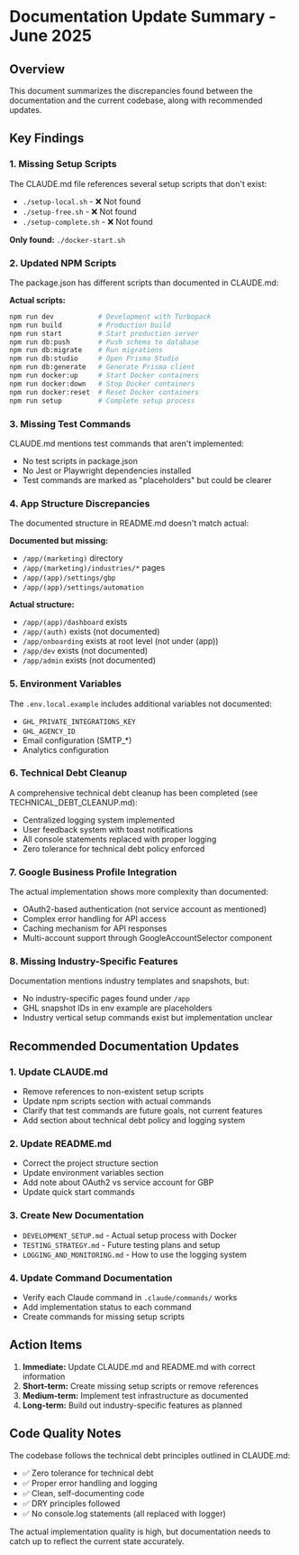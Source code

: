 # Documentation Update Summary - June 2025

## Overview
This document summarizes the discrepancies found between the documentation and the current codebase, along with recommended updates.

## Key Findings

### 1. Missing Setup Scripts
The CLAUDE.md file references several setup scripts that don't exist:
- `./setup-local.sh` - ❌ Not found
- `./setup-free.sh` - ❌ Not found  
- `./setup-complete.sh` - ❌ Not found

**Only found:** `./docker-start.sh`

### 2. Updated NPM Scripts
The package.json has different scripts than documented in CLAUDE.md:

**Actual scripts:**
```bash
npm run dev           # Development with Turbopack
npm run build         # Production build
npm run start         # Start production server
npm run db:push       # Push schema to database
npm run db:migrate    # Run migrations
npm run db:studio     # Open Prisma Studio
npm run db:generate   # Generate Prisma client
npm run docker:up     # Start Docker containers
npm run docker:down   # Stop Docker containers
npm run docker:reset  # Reset Docker containers
npm run setup         # Complete setup process
```

### 3. Missing Test Commands
CLAUDE.md mentions test commands that aren't implemented:
- No test scripts in package.json
- No Jest or Playwright dependencies installed
- Test commands are marked as "placeholders" but could be clearer

### 4. App Structure Discrepancies
The documented structure in README.md doesn't match actual:

**Documented but missing:**
- `/app/(marketing)` directory
- `/app/(marketing)/industries/*` pages
- `/app/(app)/settings/gbp` 
- `/app/(app)/settings/automation`

**Actual structure:**
- `/app/(app)/dashboard` exists
- `/app/(auth)` exists (not documented)
- `/app/onboarding` exists at root level (not under (app))
- `/app/dev` exists (not documented)
- `/app/admin` exists (not documented)

### 5. Environment Variables
The `.env.local.example` includes additional variables not documented:
- `GHL_PRIVATE_INTEGRATIONS_KEY`
- `GHL_AGENCY_ID`
- Email configuration (SMTP_*)
- Analytics configuration

### 6. Technical Debt Cleanup
A comprehensive technical debt cleanup has been completed (see TECHNICAL_DEBT_CLEANUP.md):
- Centralized logging system implemented
- User feedback system with toast notifications
- All console statements replaced with proper logging
- Zero tolerance for technical debt policy enforced

### 7. Google Business Profile Integration
The actual implementation shows more complexity than documented:
- OAuth2-based authentication (not service account as mentioned)
- Complex error handling for API access
- Caching mechanism for API responses
- Multi-account support through GoogleAccountSelector component

### 8. Missing Industry-Specific Features
Documentation mentions industry templates and snapshots, but:
- No industry-specific pages found under `/app`
- GHL snapshot IDs in env example are placeholders
- Industry vertical setup commands exist but implementation unclear

## Recommended Documentation Updates

### 1. Update CLAUDE.md
- Remove references to non-existent setup scripts
- Update npm scripts section with actual commands
- Clarify that test commands are future goals, not current features
- Add section about technical debt policy and logging system

### 2. Update README.md
- Correct the project structure section
- Update environment variables section
- Add note about OAuth2 vs service account for GBP
- Update quick start commands

### 3. Create New Documentation
- `DEVELOPMENT_SETUP.md` - Actual setup process with Docker
- `TESTING_STRATEGY.md` - Future testing plans and setup
- `LOGGING_AND_MONITORING.md` - How to use the logging system

### 4. Update Command Documentation
- Verify each Claude command in `.claude/commands/` works
- Add implementation status to each command
- Create commands for missing setup scripts

## Action Items

1. **Immediate:** Update CLAUDE.md and README.md with correct information
2. **Short-term:** Create missing setup scripts or remove references
3. **Medium-term:** Implement test infrastructure as documented
4. **Long-term:** Build out industry-specific features as planned

## Code Quality Notes

The codebase follows the technical debt principles outlined in CLAUDE.md:
- ✅ Zero tolerance for technical debt
- ✅ Proper error handling and logging
- ✅ Clean, self-documenting code
- ✅ DRY principles followed
- ✅ No console.log statements (all replaced with logger)

The actual implementation quality is high, but documentation needs to catch up to reflect the current state accurately.
